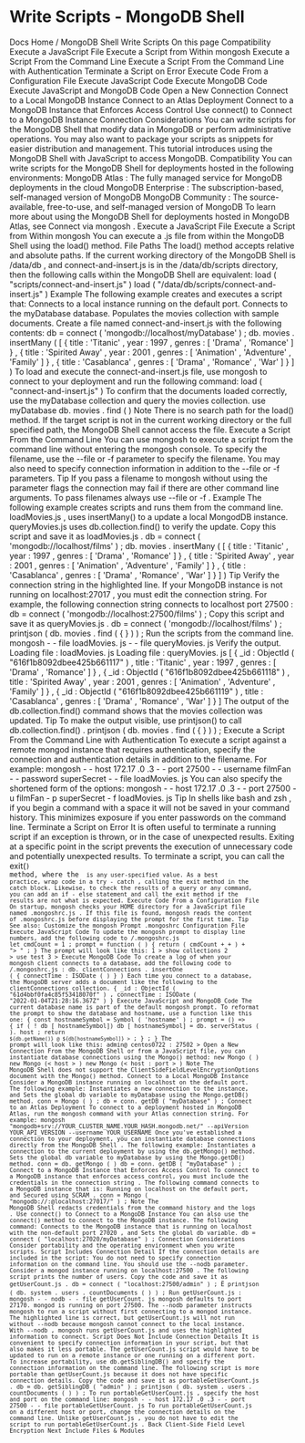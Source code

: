 # Write Scripts - MongoDB Shell


Docs Home / MongoDB Shell Write Scripts On this page Compatibility Execute a JavaScript File Execute a Script from Within mongosh Execute a Script From the Command Line Execute a Script From the Command Line with Authentication Terminate a Script on Error Execute Code From a Configuration File Execute JavaScript Code Execute MongoDB Code Execute JavaScript and MongoDB Code Open a New Connection Connect to a Local MongoDB Instance Connect to an Atlas Deployment Connect to a MongoDB Instance that Enforces Access Control Use connect() to Connect to a MongoDB Instance Connection Considerations You can write scripts for the MongoDB Shell that modify data in MongoDB or
perform administrative operations. You may also want to package your
scripts as snippets for easier distribution and
management. This tutorial introduces using the MongoDB Shell with JavaScript to
access MongoDB. Compatibility You can write scripts for the MongoDB Shell for deployments hosted
in the following environments: MongoDB Atlas : The fully
managed service for MongoDB deployments in the cloud MongoDB Enterprise : The
subscription-based, self-managed version of MongoDB MongoDB Community : The
source-available, free-to-use, and self-managed version of MongoDB To learn more about using the MongoDB Shell for deployments
hosted in MongoDB Atlas, see Connect via mongosh . Execute a JavaScript File Execute a Script from Within mongosh You can execute a .js file from within the MongoDB Shell using the load() method. File Paths The load() method accepts relative
and absolute paths. If the current working directory of the MongoDB Shell is /data/db , and connect-and-insert.js is in the /data/db/scripts directory, then the following calls within the MongoDB Shell are equivalent: load ( "scripts/connect-and-insert.js" ) load ( "/data/db/scripts/connect-and-insert.js" ) Example The following example creates and executes a script that: Connects to a local instance running on the default port. Connects to the myDatabase database. Populates the movies collection with sample documents. Create a file named connect-and-insert.js with the following
contents: db = connect ( 'mongodb://localhost/myDatabase' ) ; db. movies . insertMany ( [ { title : 'Titanic' , year : 1997 , genres : [ 'Drama' , 'Romance' ] } , { title : 'Spirited Away' , year : 2001 , genres : [ 'Animation' , 'Adventure' , 'Family' ] } , { title : 'Casablanca' , genres : [ 'Drama' , 'Romance' , 'War' ] } ] ) To load and execute the connect-and-insert.js file, use mongosh to connect to your deployment and run the following
command: load ( "connect-and-insert.js" ) To confirm that the documents loaded correctly, use the myDatabase collection and query the movies collection. use myDatabase db. movies . find ( ) Note There is no search path for the load() method. If the target
script is not in the current working directory or the full specified
path, the MongoDB Shell cannot access the file. Execute a Script From the Command Line You can use mongosh to execute a script from the command
line without entering the mongosh console. To specify the filename, use the --file or -f parameter to
specify the filename. You may also need to specify connection
information in addition to the --file or -f parameters. Tip If you pass a filename to mongosh without using the
parameter flags the connection may fail if there are other command
line arguments. To pass filenames always use --file or -f . Example The following example creates scripts and runs them from the command
line. loadMovies.js , uses insertMany() to a
update a local MongodDB instance. queryMovies.js uses db.collection.find() to verify
the update. Copy this script and save it as loadMovies.js . db = connect ( 'mongodb://localhost/films' ) ; db. movies . insertMany ( [ { title : 'Titanic' , year : 1997 , genres : [ 'Drama' , 'Romance' ] } , { title : 'Spirited Away' , year : 2001 , genres : [ 'Animation' , 'Adventure' , 'Family' ] } , { title : 'Casablanca' , genres : [ 'Drama' , 'Romance' , 'War' ] } ] ) Tip Verify the connection string in the highlighted line. If your
MongoDB instance is not running on localhost:27017 , you
must edit the connection string. For example, the following connection string connects to localhost port 27500 : db = connect ( 'mongodb://localhost:27500/films' ) ; Copy this script and save it as queryMovies.js . db = connect ( 'mongodb://localhost/films' ) ; printjson ( db. movies . find ( { } ) ) ; Run the scripts from the command line. mongosh - - file loadMovies. js - - file queryMovies. js Verify the output. Loading file : loadMovies. js Loading file : queryMovies. js [ { _id : ObjectId ( "616f1b8092dbee425b661117" ) , title : 'Titanic' , year : 1997 , genres : [ 'Drama' , 'Romance' ] } , { _id : ObjectId ( "616f1b8092dbee425b661118" ) , title : 'Spirited Away' , year : 2001 , genres : [ 'Animation' , 'Adventure' , 'Family' ] } , { _id : ObjectId ( "616f1b8092dbee425b661119" ) , title : 'Casablanca' , genres : [ 'Drama' , 'Romance' , 'War' ] } ] The output of the db.collection.find() command shows
that the movies collection was updated. Tip To make the output visible, use printjson() to call db.collection.find() . printjson ( db. movies . find ( { } ) ) ; Execute a Script From the Command Line with Authentication To execute a script against a remote mongod instance that
requires authentication, specify the connection and authentication
details in addition to the filename. For example: mongosh - - host 172.17 .0 .3 - - port 27500 - - username filmFan - - password superSecret - - file loadMovies. js You can also specify the shortened form of the options: mongosh - - host 172.17 .0 .3 - - port 27500 - u filmFan - p superSecret - f loadMovies. js Tip In shells like bash and zsh , if you begin a command with a
space it will not be saved in your command history. This minimizes
exposure if you enter passwords on the command line. Terminate a Script on Error It is often useful to terminate a running script if an exception is thrown, or
in the case of unexpected results. Exiting at a specific point in the script
prevents the execution of unnecessary code and potentially unexpected results. To terminate a script, you can call the exit(<code>) method, where the <code> is any user-specified value. As a best practice, wrap code in a try - catch , calling the exit method in the catch block. Likewise, to check the results of a query or any command,
you can add an if - else statement and call the exit method if the
results are not what is expected. Execute Code From a Configuration File On startup, mongosh checks your HOME directory for a
JavaScript file named .mongoshrc.js . If this file is found, mongosh reads the content of .mongoshrc.js before
displaying the prompt for the first time. Tip See also: Customize the mongosh Prompt .mongoshrc Configuration File Execute JavaScript Code To update the mongosh prompt to display line numbers, add
the following code to <your-home-directory>/.mongoshrc.js let cmdCount = 1 ; prompt = function ( ) { return ( cmdCount + + ) + "> " ; } The prompt will look like this: 1 > show collections 2 > use test 3 > Execute MongoDB Code To create a log of when your mongosh client connects to a
database, add the following code to <your-home-directory>/.mongoshrc.js : db. clientConnections . insertOne ( { connectTime : ISODate ( ) } ) Each time you connect to a database, the MongoDB server adds a
document like the following to the clientConnections collection. { _id : ObjectId ( "61d4bbf0fa4c85f53418070f" ) , connectTime : ISODate ( "2022-01-04T21:28:16.367Z" ) } Execute JavaScript and MongoDB Code The current database name is part of the default mongosh prompt. To
reformat the prompt to show the database and hostname, use a function
like this one: { const hostnameSymbol = Symbol ( 'hostname' ) ; prompt = () => { if ( ! db [ hostnameSymbol]) db [ hostnameSymbol] = db. serverStatus ( ). host ; return ` ${db.getName()} @ ${db[hostnameSymbol]} > ` ; } ; } The prompt will look like this: admin@ centos0722 : 27502 > Open a New Connection From the MongoDB Shell or from a JavaScript file, you can instantiate
database connections using the Mongo() method: new Mongo ( ) new Mongo (< host > ) new Mongo (< host : port > ) Note The MongoDB Shell does not support the ClientSideFieldLevelEncryptionOptions document with the Mongo() method. Connect to a Local MongoDB Instance Consider a MongoDB instance running on localhost on the default port. The following example: Instantiates a new connection to the instance, and Sets the global db variable to myDatabase using the Mongo.getDB() method. conn = Mongo ( ) ; db = conn. getDB ( "myDatabase" ) ; Connect to an Atlas Deployment To connect to a deployment hosted in MongoDB Atlas, run the mongosh command with your
Atlas connection string. For example: mongosh "mongodb+srv://YOUR_CLUSTER_NAME.YOUR_HASH.mongodb.net/" --apiVersion YOUR_API_VERSION --username YOUR_USERNAME Once you've established a connection to your deployment, you can
instantiate database connections directly from the MongoDB Shell .
The following example: Instantiates a connection to the current deployment by using the db.getMongo() method. Sets the global db variable to myDatabase by using the Mongo.getDB() method. conn = db. getMongo ( ) db = conn. getDB ( "myDatabase" ) ; Connect to a MongoDB Instance that Enforces Access Control To connect to a MongoDB instance that enforces access control, you
must include the credentials in the connection string . The following command connects to a MongoDB instance that is: Running on localhost on the default port, and Secured using SCRAM . conn = Mongo ( "mongodb://<username>:<password>@localhost:27017/<authDB>" ) ; Note The MongoDB Shell redacts credentials from the command history and the logs . Use connect() to Connect to a MongoDB Instance You can also use the connect() method to connect to the MongoDB instance. The following command: Connects to the MongoDB instance that is running on localhost with
the non-default port 27020 , and Sets the global db variable. db = connect ( "localhost:27020/myDatabase" ) ; Connection Considerations Consider portability and the operating environment when you write
scripts. Script Includes Connection Detail If the connection details are included in the script: You do not need to specify connection information on the command
line. You should use the --nodb parameter. Consider a mongod instance running on localhost:27500 . The following script prints the number of users. Copy the code and save
it as getUserCount.js . db = connect ( "localhost:27500/admin" ) ; Ë printjson ( db. system . users . countDocuments ( ) ) ; Run getUserCount.js : mongosh - - nodb - - file getUserCount. js mongosh defaults to port 27170. mongod is running on port 27500. The --nodb parameter instructs mongosh to run a
script without first connecting to a mongod instance. The highlighted line is correct, but getUserCount.js will not run
without --nodb because mongosh cannot connect to the
local instance. With --nodb , mongosh runs getUserCount.js and uses the highlighted information to connect. Script Does Not Include Connection Details It is convenient to specify connection information in your script, but
that also makes it less portable. The getUserCount.js script would
have to be updated to run on a remote instance or one running on a
different port. To increase portability, use db.getSiblingDB() and specify
the connection information on the command line. The following script is more portable than getUserCount.js because
it does not have specific connection details. Copy the code and save it
as portableGetUserCount.js . db = db. getSiblingDB ( "admin" ) ; printjson ( db. system . users . countDocuments ( ) ) ; To run portableGetUserCount.js , specify the host and port on the
command line: mongosh - - host 172.17 .0 .3 - - port 27500 - - file portableGetUserCount. js To run portableGetUserCount.js on a different host or port, change
the connection details on the command line. Unlike getUserCount.js ,
you do not have to edit the script to run portableGetUserCount.js . Back Client-Side Field Level Encryption Next Include Files & Modules
